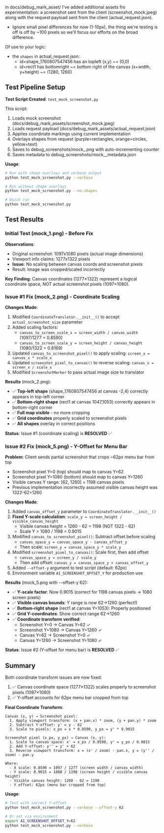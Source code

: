 in docs/debug_mark_asset/ I've added additional assets fro experimentation: a screenshot sent from the client (screenshot_mock.jpeg) along with the request payload sent from the client (actual_request.json).

- Ignore small pixel differences for now (1-10px), the thing we're testing is off is off by ~100 pixels so we'll focus our efforts on the broad difference.

Of use to your logic:
- the `shapes` in actual_request.json:
    - id=shape_1760807547456 has an topleft (x,y) ~= (0,0)
    - id=rect1 has bottomright ~= bottom right of the canvas (x+width, y+height) ~= (1280, 1260)

## Test Pipeline Setup

**Test Script Created**: `test_mock_screenshot.py`

This script:
1. Loads mock screenshot (docs/debug_mark_assets/screenshot_mock.jpeg)
2. Loads request payload (docs/debug_mark_assets/actual_request.json)
3. Applies coordinate markings using current implementation
4. Overlays shapes from request (purple=rectangles, orange=circles, yellow=text)
5. Saves to debug_screenshots/mock_<counter>.png with auto-incrementing counter
6. Saves metadata to debug_screenshots/mock_<counter>_metadata.json

**Usage**:
```bash
# Run with shape overlays and verbose output
python test_mock_screenshot.py --verbose

# Run without shape overlays
python test_mock_screenshot.py --no-shapes

# Quick run
python test_mock_screenshot.py
```

## Test Results

### Initial Test (mock_1.png) - Before Fix

**Observations**:
- Original screenshot: 1097x1080 pixels (actual image dimensions)
- Viewport info claims: 1277x1322 pixels
- **Issue**: No scaling between canvas coords and screenshot pixels
- Result: Image was cropped/scaled incorrectly

**Key Finding**: Canvas coordinates (1277×1322) represent a logical coordinate space, NOT actual screenshot pixels (1097×1080).

### Issue #1 Fix (mock_2.png) - Coordinate Scaling

**Changes Made**:
1. Modified `CoordinateTranslator.__init__()` to accept `actual_screenshot_size` parameter
2. Added scaling factors:
   - `canvas_to_screen_scale_x = screen_width / canvas_width` (1097/1277 = 0.8590)
   - `canvas_to_screen_scale_y = screen_height / canvas_height` (1080/1322 = 0.8169)
3. Updated `canvas_to_screenshot_pixel()` to apply scaling: `screen_x = canvas_x * scale_x`
4. Updated `screenshot_pixel_to_canvas()` to reverse scaling: `canvas_x = screen_x / scale_x`
5. Modified `ScreenshotMarker` to pass actual image size to translator

**Results** (mock_2.png):
- ✅ **Top-left shape** (shape_1760807547456 at canvas -2,4) correctly appears in top-left corner
- ✅ **Bottom-right shape** (rect1 at canvas 1047,1053) correctly appears in bottom-right corner
- ✅ **Full map visible** - no more cropping
- ✅ **Grid coordinates** properly scaled to screenshot pixels
- ✅ **All shapes** overlay in correct positions

**Status**: Issue #1 (coordinate scaling) is **RESOLVED** ✅

### Issue #2 Fix (mock_5.png) - Y-Offset for Menu Bar

**Problem**: Client sends partial screenshot that crops ~62px menu bar from top
- Screenshot pixel Y=0 (top) should map to canvas Y=62
- Screenshot pixel Y=1080 (bottom) should map to canvas Y=1260
- Visible canvas Y range: [62, 1260] = 1198 canvas pixels
- Previous implementation incorrectly assumed visible canvas height was 1322-62=1260

**Changes Made**:
1. Added `canvas_offset_y` parameter to `CoordinateTranslator.__init__()`
2. **Fixed Y-scale calculation**: `scale_y = screen_height / visible_canvas_height`
   - Visible canvas height = 1260 - 62 = 1198 (NOT 1322 - 62)
   - Scale Y = 1080 / 1198 = 0.9015
3. Modified `canvas_to_screenshot_pixel()`: Subtract offset before scaling
   - `canvas_space_y = canvas_space_y - canvas_offset_y`
   - Then scale: `screen_y = canvas_space_y * scale_y`
4. Modified `screenshot_pixel_to_canvas()`: Scale first, then add offset
   - `canvas_space_y = screen_y / scale_y`
   - Then add offset: `canvas_y = canvas_space_y + canvas_offset_y`
5. Added `--offset-y` argument to test script (default: 62px)
6. Environment variable `AI_SCREENSHOT_OFFSET_Y` for production use

**Results** (mock_5.png with --offset-y 62):
- ✅ **Y-scale factor**: Now 0.9015 (correct for 1198 canvas pixels → 1080 screen pixels)
- ✅ **Visible canvas bounds**: Y range is now 62→1260 (perfect!)
- ✅ **Bottom-right shape** (rect1 at canvas Y=1053): Properly positioned
- ✅ **Grid Y-coordinates**: Show correct range 62→1260
- ✅ **Coordinate transform verified**:
  - Screenshot Y=0 → Canvas Y=62 ✓
  - Screenshot Y=1080 → Canvas Y=1260 ✓
  - Canvas Y=62 → Screenshot Y=0 ✓
  - Canvas Y=1260 → Screenshot Y=1080 ✓

**Status**: Issue #2 (Y-offset for menu bar) is **RESOLVED** ✅

## Summary

Both coordinate transform issues are now fixed:
1. ✅ Canvas coordinate space (1277×1322) scales properly to screenshot pixels (1097×1080)
2. ✅ Y-offset accounts for 62px menu bar cropped from top

**Final Coordinate Transform**:
```
Canvas (x, y) → Screenshot pixel:
  1. Apply viewport transform: (x + pan.x) * zoom, (y + pan.y) * zoom
  2. Subtract Y-offset: y' = y - 62
  3. Scale to pixels: x_px = x * 0.8590, y_px = y' * 0.9015

Screenshot pixel (x_px, y_px) → Canvas (x, y):
  1. Scale to canvas space: x' = x_px / 0.8590, y' = y_px / 0.9015
  2. Add Y-offset: y'' = y' + 62
  3. Reverse viewport transform: x = (x' / zoom) - pan.x, y = (y'' / zoom) - pan.y

Where:
  - X scale: 0.8590 = 1097 / 1277 (screen width / canvas width)
  - Y scale: 0.9015 = 1080 / 1198 (screen height / visible canvas height)
  - Visible canvas height: 1260 - 62 = 1198
  - Y offset: 62px (menu bar cropped from top)
```

**Usage**:
```bash
# Test with correct Y-offset
python test_mock_screenshot.py --verbose --offset-y 62

# Or set via environment
export AI_SCREENSHOT_OFFSET_Y=62
python test_mock_screenshot.py --verbose
```
